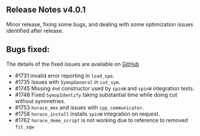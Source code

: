 ## Release Notes v4.0.1

Minor release, fixing some bugs, and dealing with
some optimization issues identified after release.

## Bugs fixed:
   The details of the fixed issues are available on
   [GitHub](https://github.com/pace-neutrons/Horace/issues/)
 - #1731 invalid error reporting in `load_spe`.
 - #1735 Issues with `SymopGeneral` in `cut_sym`.
 - #1745 Missing `dnd` constructor used by `spinW`
         and `spinW` integration tests.
 - #1748 Fixed `SymopIdentify` taking substantial
         time while doing cut without symmetries.
 - #1753 `horace_mex` and issues with `cpp_communicator`.
 - #1758 `horace_install` installs `spinW` integration on request.
 - #1762 `horace_demo_script` is not working
          due to reference to removed `fit_sqw`
